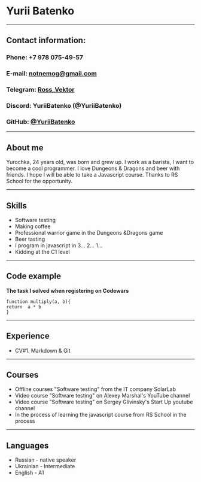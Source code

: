 # Yurii Batenko 
***
## Contact information: 
### Phone: +7 978 075-49-57 
### E-mail: notnemog@gmail.com 
### Telegram: <a href="https://t.me/Ross_Vektor">Ross_Vektor</a>
### Discord: YuriiBatenko (@YuriiBatenko) 
### GitHub: <a href="https://github.com/YuriiBatenko">@YuriiBatenko</a> 
*** 
## About me 
Yurochka, 24 years old, was born and grew up. I work as a barista, I want to become a cool programmer. 
I love Dungeons & Dragons and beer with friends. I hope I will be able to take a Javascript course. 
Thanks to RS School for the opportunity.
***
## Skills 
* Software testing
* Making coffee
* Professional warrior game in the Dungeons &Dragons game
* Beer tasting 
* I program in javascript in 3... 2... 1... 
* Kidding at the C1 level 
*** 
## Code example 
**The task I solved when registering on Codewars** 
``` 
function multiply(a, b){
return  a * b
}
```
*** 
## Experience 
* CV#1. Markdown & Git
***
## Courses 
* Offline courses "Software testing" from the IT company SolarLab
* Video course "Software testing" on Alexey Marshal's YouTube channel
* Video course "Software testing" on Sergey Glivinsky's Start Up youtube channel
* In the process of learning the javascript course from RS School in the process 
*** 
## Languages 
* Russian - native speaker 
* Ukrainian - Intermediate
* English - A1 
